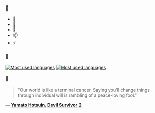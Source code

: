 ### 👋

- 🔭
- 🌱
- 💬
- 📫
- ⚡

#### 🧏

[![Most used languages](https://github-readme-stats-aynah.vercel.app/api/top-langs/?username=aynh&theme=solarized-dark&langs_count=6&layout=compact&hide_title=true)](https://github.com/anuraghazra/github-readme-stats#gh-dark-mode-only)
[![Most used languages](https://github-readme-stats-aynah.vercel.app/api/top-langs/?username=aynh&theme=solarized-light&langs_count=6&layout=compact&hide_title=true)](https://github.com/anuraghazra/github-readme-stats#gh-light-mode-only)

#### 💬

> "Our world is like a terminal cancer. Saying you'll change things through individual will is rambling of a peace-loving fool."

&mdash; [**Yamato Hotsuin**](https://myanimelist.net/character.php?q=Yamato%20Hotsuin&cat=character), [**Devil Survivor 2**](https://myanimelist.net/search/all?q=Devil%20Survivor%202&cat=all)
